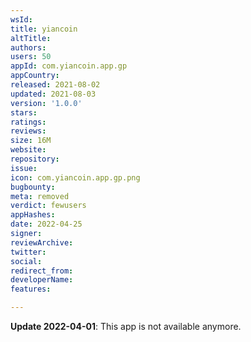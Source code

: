 ```yaml
---
wsId: 
title: yiancoin
altTitle: 
authors: 
users: 50
appId: com.yiancoin.app.gp
appCountry: 
released: 2021-08-02
updated: 2021-08-03
version: '1.0.0'
stars: 
ratings: 
reviews: 
size: 16M
website: 
repository: 
issue: 
icon: com.yiancoin.app.gp.png
bugbounty: 
meta: removed
verdict: fewusers
appHashes: 
date: 2022-04-25
signer: 
reviewArchive: 
twitter: 
social: 
redirect_from: 
developerName: 
features: 

---
```


**Update 2022-04-01**: This app is not available anymore.

